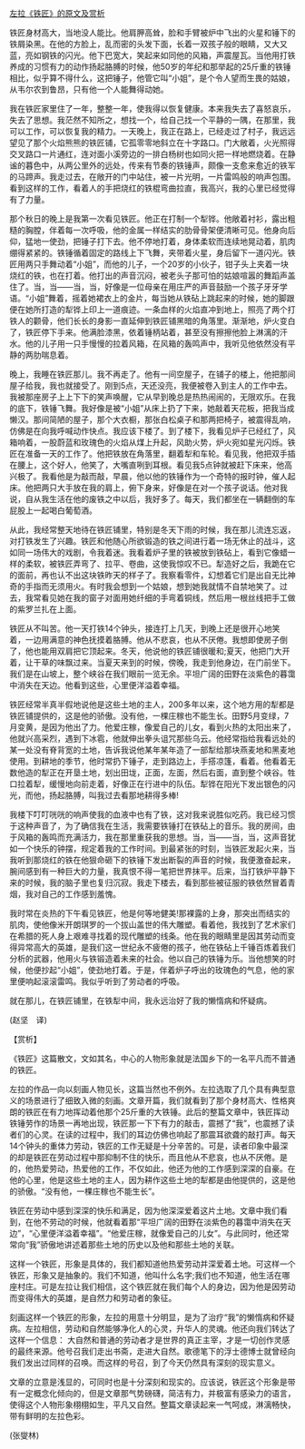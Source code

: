 [左拉《铁匠》的原文及赏析](https://www.vrrw.net/wx/12127.html)

铁匠身材高大，当地没人能比。他肩胛高耸，脸和手臂被炉中飞出的火星和锤下的铁屑染黑。在他的方脸上，乱而密的头发下面，长着一双孩子般的眼睛，又大又蓝，亮如钢铁的闪光。他下巴宽大，笑起来如同他的风箱，声震屋瓦。当他用打铁养成的习惯有力的动作扬起胳膊的时候，他50岁的年纪和那举起的25斤重的铁锤相比，似乎算不得什么，这把锤子，他管它叫“小姐”，是个令人望而生畏的姑娘，从韦尔农到鲁昂，只有他一个人能舞得动她。

我在铁匠家里住了一年，整整一年，使我得以恢复健康。本来我失去了喜怒哀乐，失去了思想。我茫然不知所之，想找一个，给自己找一个平静的一隅，在那里，我可以工作，可以恢复我的精力。一天晚上，我正在路上，已经走过了村子，我远远望见了那个火焰熊熊的铁匠铺，它孤零零地斜立在十字路口。门大敞着，火光照得交叉路口一片通红，连对面小溪旁边的一排白杨树也如同火把一样地燃烧着。在静谧的暮色中，从两公里外的远处，传来有节奏的铁锤声，颇像一支愈来愈近的铁军的马蹄声。我走过去，在敞开的门中站住，被一片光明，一片雷鸣般的响声包围。看到这样的工作，看着人的手把烧红的铁棍弯曲拉直，我高兴，我的心里已经觉得有了力量。



那个秋日的晚上是我第一次看见铁匠。他正在打制一个犁铧。他敞着衬衫，露出粗糙的胸膛，伴着每一次呼吸，他的金属一样结实的肋骨骨架便清晰可见。他身向后仰，猛地一使劲，把锤子打下去。他不停地打着，身体柔软而连续地晃动着，肌肉绷得紧紧的。铁锤循着固定的路线上下飞舞，夹带着火星，身后留下一道闪光。铁匠用两只手舞动着“小姐”，而他的儿子，一个20岁的小伙子，钳子头上夹着一块烧红的铁，也在打着。他打出的声音沉闷，被老头子那可怕的姑娘喧嚣的舞蹈声盖住了。当，当——当，当，好像是一位母亲在用庄严的声音鼓励一个孩子牙牙学语。“小姐”舞着，摇着她裙衣上的金片，每当她从铁砧上跳起来的时候，她的脚跟便在她所打造的犁铧上印上一道痕迹。一条血样的火焰直冲到地上，照亮了两个打铁人的颧骨，他们长长的身影一直延伸到铁匠铺黑暗的角落里。渐渐地，炉火变白了，铁匠停下手来。他满脸漆黑，依着锤柄站着，甚至没有擦擦他脸上淋漓的汗水。他的儿子用一只手慢慢的拉着风箱，在风箱的轰鸣声中，我听见他依然没有平静的两肋喘息着。

晚上，我睡在铁匠那儿。我不再走了。他有一间空屋子，在铺子的楼上，他把那间屋子给我，我也就接受了。刚到5点，天还没亮，我便被卷入到主人的工作中去。我被那座房子上上下下的笑声唤醒，它从早到晚总是热热闹闹的，无限欢乐。在我的底下，铁锤飞舞。我好像是被“小姐”从床上扔了下来，她敲着天花板，把我当成懒汉。那间简陋的屋子，那个大衣橱，那张白松桌子和那两把椅子，被震得乱响，仿佛是在向我呼喊动作快点。我应该下楼了。到了楼下，我看见炉子已经红了，风箱响着，一股蔚蓝和玫瑰色的火焰从煤上升起，风助火势，炉火宛如星光闪烁。铁匠在准备一天的工作了。他把铁放在角落里，翻着犁和车轮。看见我，他把双手插在腰上，这个好人，他笑了，大嘴直咧到耳根。看见我5点钟就被赶下床来，他高兴极了。我看他是为敲而敲，早晨，他以他的铁锤作为一个奇特的报时钟，催人起床。他把两只大手放在我的肩上，俯下身来，好像是在对一个孩子说话。他对我说，自从我生活在他的废铁之中以后，我好多了。每天，我们都坐在一辆翻倒的车屁股上一起喝白葡萄酒。

从此，我经常整天地待在铁匠铺里，特别是冬天下雨的时候，我在那儿流连忘返，对打铁发生了兴趣。铁匠和他随心所欲锻造的铁之间进行着一场无休止的战斗，这如同一场伟大的戏剧，令我着迷。我看着炉子里的铁被放到铁砧上，看到它像蜡一样的柔软，被铁匠弄弯了、拉平、卷曲，这使我惊叹不已。犁造好之后，我跪在它的面前，再也认不出这块铁昨天的样子了。我察看零件，幻想着它们是出自无比神奇的手指而无须用火。有时我会想到一个姑娘，想到她我就情不自禁地笑了。过去，我常看见她在我的窗子对面用她纤细的手弯着铜线，然后用一根丝线把手工做的紫罗兰扎在上面。

铁匠从不叫苦。他一天打铁14个钟头，接连打上几天，到晚上还是很开心地笑着，一边用满意的神色抚摸着胳膊。他从不悲哀，也从不厌倦。我想即使房子倒了，他也能用双肩把它顶起来。冬天，他说他的铁匠铺很暖和;夏天，他把门大开着，让干草的味飘过来。当夏天来到的时候，傍晚，我走到他身边，在门前坐下。我们是在山坡上，整个峡谷在我们眼前一览无余。平坦广阔的田野在淡紫色的暮霭中消失在天边。他看到这些，心里便洋溢着幸福。

铁匠经常半真半假地说他是这些土地的主人，200多年以来，这个地方用的犁都是铁匠铺提供的，这是他的骄傲。没有他，一棵庄稼也不能生长。田野5月变绿，7月变黄，是因为他出了力。他爱庄稼，像爱自己的儿女，看到火热的太阳出来了，他就兴高采烈，遇到下冰雹，他就伸出拳头诅咒那些乌云。他经常指给我看远处的某一处没有脊背宽的土地，告诉我说他某年某年造了一部犁给那块燕麦地和黑麦地使用。到耕地的季节，他时常扔下锤子，走到路边上，手搭凉篷，看着。他看着无数他造的犁正在开垦土地，划出田垅，正面，左面，然后右面，直到整个峡谷。牲口拉着犁，缓慢地向前走着，好像正在行进中的队伍。犁铧在阳光下发出银色的闪光，而他，扬起胳膊，叫我过去看那地耕得多棒!

我楼下叮叮咣咣的响声使我的血液中也有了铁，这对我来说胜似吃药。我已经习惯于这种声音了，为了确信我在生活，我需要铁锤打在铁砧上的音乐。我的房间，由于风箱的轰鸣而充满活力，我在那里重获我的思想。当，当——当，当，这声音犹如一个快乐的钟摆，规定着我的工作时间。到最紧张的时刻，当铁匠发起火来，当我听到那烧红的铁在他狠命砸下的铁锤下发出断裂的声音的时候，我便激奋起来，腕间感到有一种巨大的力量，我真恨不得一笔把世界抹平。后来，当打铁炉平静下来的时候，我的脑子里也复归沉寂。我走下楼去，看到那些被征服的铁依然冒着青烟，我对自己的工作感到羞愧。

我时常在炎热的下午看见铁匠，他是何等地健美!那裸露的上身，那突出而结实的肌肉，使他像米开朗琪罗的一个拔山盖世的伟大雕塑。看着他，我找到了艺术家们在希腊的死人身上艰难寻找着的现代雕塑的线条。他在我的眼睛里是因其劳动而变得异常高大的英雄，是我们这一世纪永不疲倦的孩子，他在铁砧上千锤百炼着我们分析的武器，他用火与铁锻造着未来的社会。他以自己的铁锤为乐。当他想笑的时候，他便抄起“小姐”，使劲地打着。于是，伴着炉子呼出的玫瑰色的气息，他的家里便响起滚滚雷鸣。我似乎听到了劳动者的呼吸。

就在那儿，在铁匠铺里，在铁犁中间，我永远治好了我的懒惰病和怀疑病。

(赵坚　译)

【赏析】

《铁匠》这篇散文，文如其名，中心的人物形象就是法国乡下的一名平凡而不普通的铁匠。

左拉的作品一向以刻画人物见长，这篇当然也不例外。左拉选取了几个具有典型意义的场景进行了细致入微的刻画。文章开篇，我们就看到了那个身材高大、性格爽朗的铁匠在有力地挥动着他那个25斤重的大铁锤。此后的整篇文章中，铁匠挥动铁锤劳作的场景一再地出现，铁匠那一下下有力的敲击，震撼了“我”，也震撼了读者们的心灵。在读的过程中，我们的耳边仿佛也响起了那震耳欲聋的敲打声。每天14个钟头的重体力劳动，铁匠的工作无疑是十分辛苦的。可是，读者印象中最深的却是铁匠在劳动过程中那抑制不住的快乐，而且他从不悲哀，也从不厌倦。是的，他热爱劳动，热爱他的工作，不仅如此，他还为他的工作感到深深的自豪。在他的心里，他是这些土地的主人，因为耕作这些土地的犁都是由他提供的，这是他的骄傲。“没有他，一棵庄稼也不能生长”。

铁匠在劳动中感到深深的快乐和满足，因为他深深爱着这片土地。文章中我们看到，在他不劳动的时候，他就看着那“平坦广阔的田野在淡紫色的暮霭中消失在天边”，“心里便洋溢着幸福”。“他爱庄稼，就像爱自己的儿女”。与此同时，他还常常向“我”骄傲地讲述着那些土地的历史以及他和那些土地的关联。

这样一个铁匠，形象是具体的，我们都知道他热爱劳动并深爱着土地。可这样一个铁匠，形象又是抽象的。我们不知道，他叫什么名字;我们也不知道，他生活在哪座村庄。可是左拉让我们相信，这个铁匠就在我们每个人的身边，因为他是因劳动而变得伟大的英雄，是自然力和劳动者的象征。

刻画这样一个铁匠的形象，左拉的用意十分明显，是为了治疗“我”的懒惰病和怀疑病。左拉相信，劳动和自然能够净化人的心灵，升华人的灵魂。他还向我们转达了这样一个信息： 大自然和普通的劳动者才是世界的真正主宰，才是一切创作灵感的最终来源。他号召我们走出书斋，走进大自然。歌德笔下的浮士德博士就曾经向我们发出过同样的召唤。而这样的号召，到了今天仍然具有深刻的现实意义。

文章的立意是浅显的，可同时也是十分深刻和现实的。应该说，铁匠这个形象是带有一定概念化倾向的，但是文章那气势磅礴，简洁有力，并极富有感染力的语言，使得这个人物形象栩栩如生，平凡又自然。整篇文章读起来一气呵成，淋漓畅快，带有鲜明的左拉色彩。

(张燮林)

